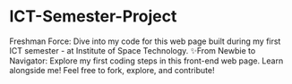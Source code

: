 # ICT-Semester-Project
Freshman Force: Dive into my code for this web page built during my first ICT semester - at Institute of Space Technology. ✨From Newbie to Navigator: Explore my first coding steps in this front-end web page. Learn alongside me! Feel free to fork, explore, and contribute!
